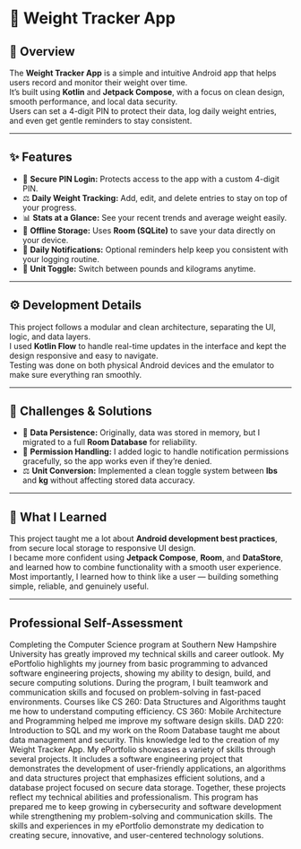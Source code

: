 # 📱 Weight Tracker App

## 📌 Overview
The **Weight Tracker App** is a simple and intuitive Android app that helps users record and monitor their weight over time.  
It’s built using **Kotlin** and **Jetpack Compose**, with a focus on clean design, smooth performance, and local data security.  
Users can set a 4-digit PIN to protect their data, log daily weight entries, and even get gentle reminders to stay consistent.

---

## ✨ Features
- 🔐 **Secure PIN Login:** Protects access to the app with a custom 4-digit PIN.  
- ⚖️ **Daily Weight Tracking:** Add, edit, and delete entries to stay on top of your progress.  
- 📊 **Stats at a Glance:** See your recent trends and average weight easily.  
- 💾 **Offline Storage:** Uses **Room (SQLite)** to save your data directly on your device.  
- 🔔 **Daily Notifications:** Optional reminders help keep you consistent with your logging routine.  
- 🔄 **Unit Toggle:** Switch between pounds and kilograms anytime.

---

## ⚙️ Development Details
This project follows a modular and clean architecture, separating the UI, logic, and data layers.  
I used **Kotlin Flow** to handle real-time updates in the interface and kept the design responsive and easy to navigate.  
Testing was done on both physical Android devices and the emulator to make sure everything ran smoothly.

---

## 🚧 Challenges & Solutions
- 🧱 **Data Persistence:** Originally, data was stored in memory, but I migrated to a full **Room Database** for reliability.  
- 🔐 **Permission Handling:** I added logic to handle notification permissions gracefully, so the app works even if they’re denied.  
- ⚖️ **Unit Conversion:** Implemented a clean toggle system between **lbs** and **kg** without affecting stored data accuracy.

---

## 🎯 What I Learned
This project taught me a lot about **Android development best practices**, from secure local storage to responsive UI design.  
I became more confident using **Jetpack Compose**, **Room**, and **DataStore**, and learned how to combine functionality with a smooth user experience.  
Most importantly, I learned how to think like a user — building something simple, reliable, and genuinely useful.

---

## Professional Self-Assessment
Completing the Computer Science program at Southern New Hampshire University has greatly improved my technical skills and career outlook. My ePortfolio highlights my journey from basic programming to advanced software engineering projects, showing my ability to design, build, and secure computing solutions.
During the program, I built teamwork and communication skills and focused on problem-solving in fast-paced environments. Courses like CS 260: Data Structures and Algorithms taught me how to understand computing efficiency. CS 360: Mobile Architecture and Programming helped me improve my software design skills. DAD 220: Introduction to SQL and my work on the Room Database taught me about data management and security. This knowledge led to the creation of my Weight Tracker App.
My ePortfolio showcases a variety of skills through several projects. It includes a software engineering project that demonstrates the development of user-friendly applications, an algorithms and data structures project that emphasizes efficient solutions, and a database project focused on secure data storage. Together, these projects reflect my technical abilities and professionalism.
This program has prepared me to keep growing in cybersecurity and software development while strengthening my problem-solving and communication skills. The skills and experiences in my ePortfolio demonstrate my dedication to creating secure, innovative, and user-centered technology solutions.
